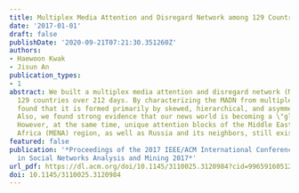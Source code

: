 ```yaml
---
title: Multiplex Media Attention and Disregard Network among 129 Countries
date: '2017-01-01'
draft: false
publishDate: '2020-09-21T07:21:30.351260Z'
authors:
- Haewoon Kwak
- Jisun An
publication_types:
- 1
abstract: We built a multiplex media attention and disregard network (MADN) among
  129 countries over 212 days. By characterizing the MADN from multiple levels, we
  found that it is formed primarily by skewed, hierarchical, and asymmetric relationships.
  Also, we found strong evidence that our news world is becoming a \"global village.\"
  However, at the same time, unique attention blocks of the Middle East and North
  Africa (MENA) region, as well as Russia and its neighbors, still exist.
featured: false
publication: '*Proceedings of the 2017 IEEE/ACM International Conference on Advances
  in Social Networks Analysis and Mining 2017*'
url_pdf: https://dl.acm.org/doi/10.1145/3110025.3120984?cid=99659160512
doi: 10.1145/3110025.3120984
---
```


